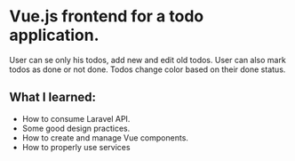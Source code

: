 # Vue.js frontend for a todo application.

User can se only his todos, add new and edit old todos.
User can also mark todos as done or not done.
Todos change color based on their done status.

## What I learned: 
* How to consume Laravel API.
* Some good design practices.
* How to create and manage Vue components.
* How to properly use services

